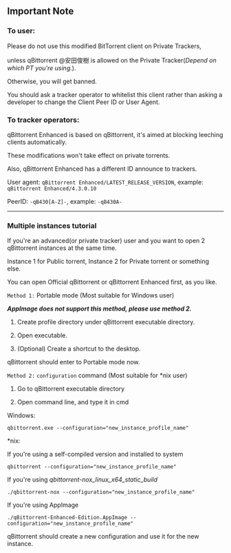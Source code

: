Important Note
------------------------------------------
### To user:

Please do not use this modified BitTorrent client on Private Trackers,

unless qBittorrent @安田俊樹 is allowed on the Private Tracker(_Depend on which PT you're using._).

Otherwise, you will get banned.

You should ask a tracker operator to whitelist this client rather than asking a developer to change the Client Peer ID or User Agent.

### To tracker operators:

qBittorrent Enhanced is based on qBittorrent, it's aimed at blocking leeching clients automatically.

These modifications won't take effect on private torrents.

Also, qBittorrent Enhanced has a different ID announce to trackers.

User agent: `qBittorrent Enhanced/LATEST_RELEASE_VERSION`, example: `qBittorrent Enhanced/4.3.0.10`

PeerID: `-qB430[A-Z]-`, example: `-qB430A-`
********************************
### Multiple instances tutorial

If you're an advanced(or private tracker) user and you want to open 2 qBittorrent instances at the same time.

Instance 1 for Public torrent, Instance 2 for Private torrent or something else.

You can open Official qBittorrent or qBittorrent Enhanced first, as you like.

`Method 1:` Portable mode (Most suitable for Windows user)

_**AppImage does not support this method, please use method 2.**_

1. Create profile directory under qBittorrent executable directory.

2. Open executable.

3. (Optional) Create a shortcut to the desktop.

qBittorrent should enter to Portable mode now.

`Method 2:` `configuration` command (Most suitable for *nix user)

1. Go to qBittorrent executable directory

2. Open command line, and type it in cmd

Windows:

`qbittorrent.exe --configuration="new_instance_profile_name"`

*nix:

If you're using a self-compiled version and installed to system

`qbittorrent --configuration="new_instance_profile_name"`

If you're using _qbittorrent-nox_linux_x64_static_build_

`./qbittorrent-nox --configuration="new_instance_profile_name"`

If you're using AppImage

`./qBittorrent-Enhanced-Edition.AppImage
 --configuration="new_instance_profile_name"`

qBittorrent should create a new configuration and use it for the new instance.
